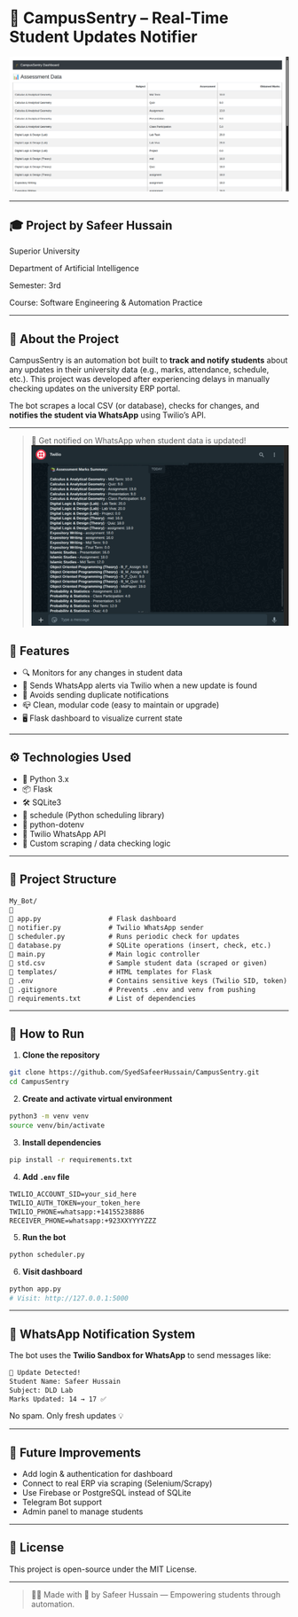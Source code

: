 # 📳 CampusSentry – Real-Time Student Updates Notifier

![Project Banner](images/image.png)


---

## 🎓 Project by Safeer Hussain
Superior University

Department of Artificial Intelligence

Semester: 3rd

Course: Software Engineering & Automation Practice


---

## 📘 About the Project

CampusSentry is an automation bot built to **track and notify students** about any updates in their university data (e.g., marks, attendance, schedule, etc.). This project was developed after experiencing delays in manually checking updates on the university ERP portal.

The bot scrapes a local CSV (or database), checks for changes, and **notifies the student via WhatsApp** using Twilio’s API.

---
> 🔔 Get notified on WhatsApp when student data is updated!
![WhatsApp Result Update](images/image2.png)

## 🚀 Features

* 🔍 Monitors for any changes in student data
* 💬 Sends WhatsApp alerts via Twilio when a new update is found
* 🧠 Avoids sending duplicate notifications
* 📪 Clean, modular code (easy to maintain or upgrade)
* 🖥️ Flask dashboard to visualize current state

---

## ⚙️ Technologies Used

* 🐍 Python 3.x
* 📦 Flask
* 🛠️ SQLite3
* 🔁 schedule (Python scheduling library)
* 🔐 python-dotenv
* 📲 Twilio WhatsApp API
* 🧹 Custom scraping / data checking logic

---

## 📁 Project Structure

```
My_Bot/

🔹 app.py                 # Flask dashboard
🔹 notifier.py            # Twilio WhatsApp sender
🔹 scheduler.py           # Runs periodic check for updates
🔹 database.py            # SQLite operations (insert, check, etc.)
🔹 main.py                # Main logic controller
🔹 std.csv                # Sample student data (scraped or given)
🔹 templates/             # HTML templates for Flask
🔹 .env                   # Contains sensitive keys (Twilio SID, token)
🔹 .gitignore             # Prevents .env and venv from pushing
🔹 requirements.txt       # List of dependencies
```

---

## 🧪 How to Run

1. **Clone the repository**

```bash
git clone https://github.com/SyedSafeerHussain/CampusSentry.git
cd CampusSentry
```

2. **Create and activate virtual environment**

```bash
python3 -m venv venv
source venv/bin/activate
```

3. **Install dependencies**

```bash
pip install -r requirements.txt
```

4. **Add `.env` file**

```env
TWILIO_ACCOUNT_SID=your_sid_here
TWILIO_AUTH_TOKEN=your_token_here
TWILIO_PHONE=whatsapp:+14155238886
RECEIVER_PHONE=whatsapp:+923XXYYYYZZZ
```

5. **Run the bot**

```bash
python scheduler.py
```

6. **Visit dashboard**

```bash
python app.py
# Visit: http://127.0.0.1:5000
```

---

## 💬 WhatsApp Notification System

The bot uses the **Twilio Sandbox for WhatsApp** to send messages like:

```
📢 Update Detected!
Student Name: Safeer Hussain
Subject: DLD Lab
Marks Updated: 14 → 17 ✅
```

No spam. Only fresh updates 💡

---

## 🔮 Future Improvements

* Add login & authentication for dashboard
* Connect to real ERP via scraping (Selenium/Scrapy)
* Use Firebase or PostgreSQL instead of SQLite
* Telegram Bot support
* Admin panel to manage students

---

## 📄 License

This project is open-source under the MIT License.

---

> 👨‍💻 Made with 💙 by Safeer Hussain — Empowering students through automation.
